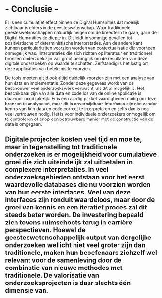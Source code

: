 # - Conclusie -

Er is een cumulatief effect binnen de Digital Humanities dat moeilijk zichtbaar is elders in de geesteswetenschap. Waar traditionele geesteswetenschappen natuurlijk neigen om de breedte in te gaan, gaan de Digital Humanities de diepte in. Dit leidt in sommige gevallen tot positivistische of deterministische interpretaties. Aan de andere kant kunnen particulariteiten voorzien worden van contextualisatie die voorheen onmogelijk was. Interpretaties die zich richten op literatuur en traditioneel bronnen onderzoek zijn van groot belangrijk om de resultaten van deze digitale onderzoeken op waarde te schatten. Zelfstandig is het lastig om deze applicaties van betekenis te voorzien. 

De tools moeten altijd ook altijd duidelijk voorzien zijn met een analyse van hun data en implementatie. Zonder deze gegevens wordt van de beschouwer veel onderzoekswerk verwacht, als dit al mogelijk is. Het beschikbaar zijn van alle data en code los van de online applicatie is daarvoor noodzakelijk. Er is een aardig pakket vaardigheden nodig om deze bronnen te analyseren, maar dit is onvermijdbaar. Interfaces zijn niet zonder kennis van hun data en code correct te interpreteren en zelfs dan is nog veel vertrouwen nodig. Het is voor individuele onderzoekers onmogelijk om te controleren of er op een betrouwbare manier met de constructie van de data is omgegaan.

Digitale projecten kosten veel tijd en moeite, maar in tegenstelling tot traditionele onderzoeken is er mogelijkheid voor cumulatieve groei die zich uiteindelijk zal uitbetalen in complexere interpretaties. In veel onderzoeksgebieden ontstaan voor het eerst waardevolle databases die nu voorzien worden van hun eerste interfaces. Veel van deze interfaces zijn ronduit waardeloos, maar door de groei van kennis en een iteratief proces zal dit steeds beter worden. De investering bepaald zich tevens ruimschoots terug in carrière perspectieven. Hoewel de geesteswetenschappelijk output van dergelijke onderzoeken wellicht niet veel groter zijn dan traditionele, maken hun beoefenaars zichzelf wel relevant voor de samenleving door de combinatie van nieuwe methodes met traditionele. De valorisatie van onderzoeksprojecten is daar slechts één dimensie van.
---- 